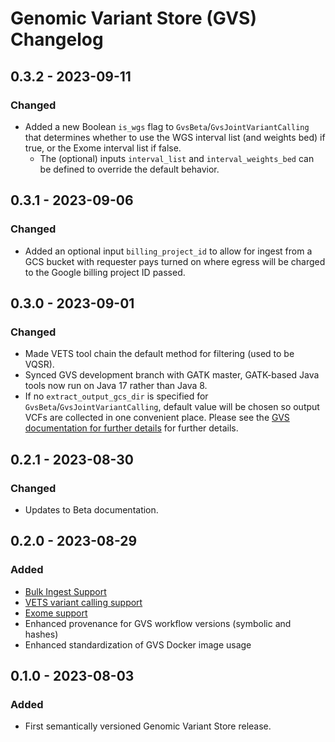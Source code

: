 # Genomic Variant Store (GVS) Changelog

## 0.3.2 - 2023-09-11

### Changed

- Added a new Boolean `is_wgs` flag to `GvsBeta`/`GvsJointVariantCalling` that determines whether to use the WGS interval list (and weights bed) if true, or the Exome interval list if false.
  - The (optional) inputs `interval_list` and `interval_weights_bed` can be defined to override the default behavior.

## 0.3.1 - 2023-09-06

### Changed

- Added an optional input `billing_project_id` to allow for ingest from a GCS bucket with requester pays turned on where egress will be charged to the Google billing project ID passed.

## 0.3.0 - 2023-09-01

### Changed

- Made VETS tool chain the default method for filtering (used to be VQSR).
- Synced GVS development branch with GATK master, GATK-based Java tools now run on Java 17 rather than Java 8.
- If no `extract_output_gcs_dir` is specified for `GvsBeta`/`GvsJointVariantCalling`, default value will be chosen so output VCFs are collected in one convenient place. Please see the [GVS documentation for further details](../beta_docs/gvs-overview.md#input-descriptions) for further details.

## 0.2.1 - 2023-08-30

### Changed

- Updates to Beta documentation.

## 0.2.0 - 2023-08-29

### Added

- [Bulk Ingest Support](./gvs-bulk-ingest-details.md)
- [VETS variant calling support](https://github.com/broadinstitute/gatk/blob/ah_var_store/scripts/variantstore/docs/release_notes/VETS_Release.pdf)
- [Exome support](./RUNNING_EXOMES_ON_GVS.md)
- Enhanced provenance for GVS workflow versions (symbolic and hashes)
- Enhanced standardization of GVS Docker image usage


## 0.1.0 - 2023-08-03

### Added

- First semantically versioned Genomic Variant Store release.
